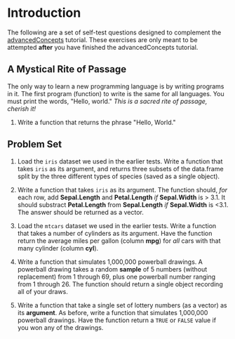# Introduction

The following are a set of self-test questions designed to complement the [advancedConcepts](/blob/master/advancedConcepts.md) tutorial. These exercises are only meant to be attempted **after** you have finished the advancedConcepts tutorial.

## A Mystical Rite of Passage

The only way to learn a new programming language is by writing programs in it. The first program (function) to write is the same for all languages. You must print the words, "Hello, world." *This is a sacred rite of passage, cherish it!*

1. Write a function that returns the phrase "Hello, World."


## Problem Set

1. Load the ````iris```` dataset we used in the earlier tests. Write a function that takes ````iris```` as its argument, and returns three subsets of the data.frame split by the three different types of species (saved as a single object).

2. Write a function that takes ````iris```` as its argument. The function should, *for* each row, add **Sepal.Length** and **Petal.Length** *if* **Sepal.Width** is > 3.1. It should substract **Petal.Length** from **Sepal.Length** *if* **Sepal.Width** is <3.1. The answer should be returned as a vector.

3. Load the ````mtcars```` dataset we used in the earlier tests. Write a function that takes a number of cylinders as its argument. Have the function return the average miles per gallon (column **mpg**) for *all* cars with that many cylinder (column **cyl**).

4. Write a function that simulates 1,000,000 powerball drawings. A powerball drawing takes a random **sample** of 5 numbers (without replacement) from 1 through 69, plus one powerball number ranging from 1 through 26. The function should return a single object recording all of your draws.

5. Write a function that take a single set of lottery numbers (as a vector) as its **argument**. As before, write a function that simulates 1,000,000 powerball drawings. Have the function return a ````TRUE```` or ````FALSE````  value if you won any of the drawings.

